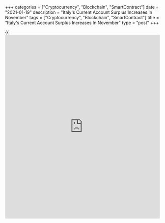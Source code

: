 +++
categories = ["Cryptocurrency", "Blockchain", "SmartContract"]
date = "2021-01-19"
description = "Italy's Current Account Surplus Increases In November"
tags = ["Cryptocurrency", "Blockchain", "SmartContract"]
title = "Italy's Current Account Surplus Increases In November"
type = "post"
+++

{{<iframe id="large-banner" src="https://www.bounty.group/#slide=12.0" width="100%" height="600" scrolling="no" style="border: 0px solid rgb(216, 221, 230); border-radius: 3px;">}}

Italy's current account surplus increased in November from the previous
year, the Bank of Italy reported Wednesday.

The current account surplus rose to EUR 7.11 billion from EUR 5.09
billion last year.

The good surplus increased to EUR 6.65 billion from EUR 5.07 billion. At
the same time, the shortfall in services trade narrowed to EUR 1.15
billion from EUR 1.49 billion.

Primary income rose to EUR 2.85 billion from EUR 2.21 billion. On the
other hand, the shortfall on secondary income widened to EUR 1.25
billion from EUR 700 million.

The capital account showed a surplus of EUR 80 million versus a deficit
of EUR 244 million in the previous year.  
  
In the twelve months ending in November, the current account surplus
came in at EUR 58.9 billion, equivalent to 3.5 percent of GDP, from EUR
51.2 billion in the corresponding period of 2019.

For comments and feedback [contact](https://www.playgroundfx.com/contact/): editorial@rtt[news](https://www.letsplayfx.com/blog/forex-news-website/).com

[Economic News][1]

 **What parts of the world are seeing the best (and worst) economic
performances lately? Click[here][2] to check out our [Econ Scorecard][2]
and find out! See up-to-the-moment [ranking](https://www.playgroundfx.com/blog/crypto-exchange-ranking/)s for the best and worst
performers in [GDP][3], [unemployment rate][4], [inflation][5] and much
more.**

   1. www.rtt[news](https://www.letsplayfx.com/blog/forex-news-website/).com/Content/EconomicNews.aspx
   2. www.rtt[news](https://www.letsplayfx.com/blog/forex-news-website/).com/economic-scorecard/world-rank/retail-sales/highest-performance.aspx
   3. www.rtt[news](https://www.letsplayfx.com/blog/forex-news-website/).com/economic-scorecard/world-rank/GDP/highest-performance.aspx
   4. www.rtt[news](https://www.letsplayfx.com/blog/forex-news-website/).com/economic-scorecard/world-rank/unemployment-rate/lowest-performance.aspx
   5. www.rtt[news](https://www.letsplayfx.com/blog/forex-news-website/).com/economic-scorecard/world-rank/CPI/highest-performance.aspx